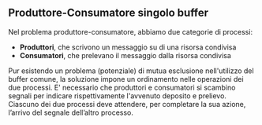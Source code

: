 ## Produttore-Consumatore singolo buffer

Nel problema produttore-consumatore, abbiamo due categorie di processi:
- **Produttori**, che scrivono un messaggio su di una risorsa condivisa
- **Consumatori**, che prelevano il messaggio dalla risorsa condivisa

Pur esistendo un problema (potenziale) di mutua esclusione nell'utilizzo del buffer comune, 
la soluzione impone un ordinamento nelle operazioni dei due processi. 
E' necessario che produttori e consumatori si scambino segnali per indicare rispettivamente l'avvenuto deposito e prelievo.
Ciascuno dei due processi deve attendere, per completare la sua azione, l’arrivo del segnale dell’altro processo.

